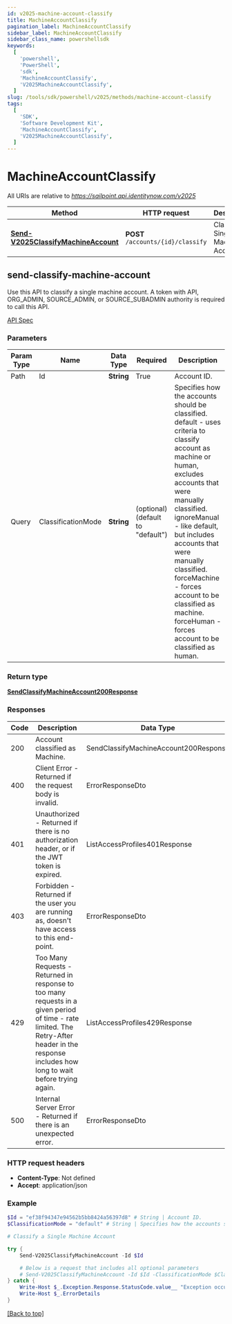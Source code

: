 ```yaml
---
id: v2025-machine-account-classify
title: MachineAccountClassify
pagination_label: MachineAccountClassify
sidebar_label: MachineAccountClassify
sidebar_class_name: powershellsdk
keywords:
  [
    'powershell',
    'PowerShell',
    'sdk',
    'MachineAccountClassify',
    'V2025MachineAccountClassify',
  ]
slug: /tools/sdk/powershell/v2025/methods/machine-account-classify
tags:
  [
    'SDK',
    'Software Development Kit',
    'MachineAccountClassify',
    'V2025MachineAccountClassify',
  ]
---
```


# MachineAccountClassify

All URIs are relative to *https://sailpoint.api.identitynow.com/v2025*

| Method | HTTP request | Description |
| --- | --- | --- |
| [**Send-V2025ClassifyMachineAccount**](#send-classify-machine-account) | **POST** `/accounts/{id}/classify` | Classify a Single Machine Account |

## send-classify-machine-account

Use this API to classify a single machine account. A token with API, ORG_ADMIN, SOURCE_ADMIN, or SOURCE_SUBADMIN authority is required to call this API.

[API Spec](https://developer.sailpoint.com/docs/api/v2025/send-classify-machine-account)

### Parameters

| Param Type | Name | Data Type | Required | Description |
| --- | --- | --- | --- | --- |
| Path | Id | **String** | True | Account ID. |
| Query | ClassificationMode | **String** | (optional) (default to "default") | Specifies how the accounts should be classified. default - uses criteria to classify account as machine or human, excludes accounts that were manually classified. ignoreManual - like default, but includes accounts that were manually classified. forceMachine - forces account to be classified as machine. forceHuman - forces account to be classified as human. |

### Return type

[**SendClassifyMachineAccount200Response**](../models/send-classify-machine-account200-response)

### Responses

| Code | Description | Data Type |
| --- | --- | --- |
| 200 | Account classified as Machine. | SendClassifyMachineAccount200Response |
| 400 | Client Error - Returned if the request body is invalid. | ErrorResponseDto |
| 401 | Unauthorized - Returned if there is no authorization header, or if the JWT token is expired. | ListAccessProfiles401Response |
| 403 | Forbidden - Returned if the user you are running as, doesn&#39;t have access to this end-point. | ErrorResponseDto |
| 429 | Too Many Requests - Returned in response to too many requests in a given period of time - rate limited. The Retry-After header in the response includes how long to wait before trying again. | ListAccessProfiles429Response |
| 500 | Internal Server Error - Returned if there is an unexpected error. | ErrorResponseDto |

### HTTP request headers

- **Content-Type**: Not defined
- **Accept**: application/json

### Example

```powershell
$Id = "ef38f94347e94562b5bb8424a56397d8" # String | Account ID.
$ClassificationMode = "default" # String | Specifies how the accounts should be classified.        default - uses criteria to classify account as machine or human, excludes accounts that were manually classified.       ignoreManual - like default, but includes accounts that were manually classified.       forceMachine - forces account to be classified as machine.       forceHuman - forces account to be classified as human. (optional) (default to "default")

# Classify a Single Machine Account

try {
    Send-V2025ClassifyMachineAccount -Id $Id

    # Below is a request that includes all optional parameters
    # Send-V2025ClassifyMachineAccount -Id $Id -ClassificationMode $ClassificationMode
} catch {
    Write-Host $_.Exception.Response.StatusCode.value__ "Exception occurred when calling Send-V2025ClassifyMachineAccount"
    Write-Host $_.ErrorDetails
}
```

[[Back to top]](#)
